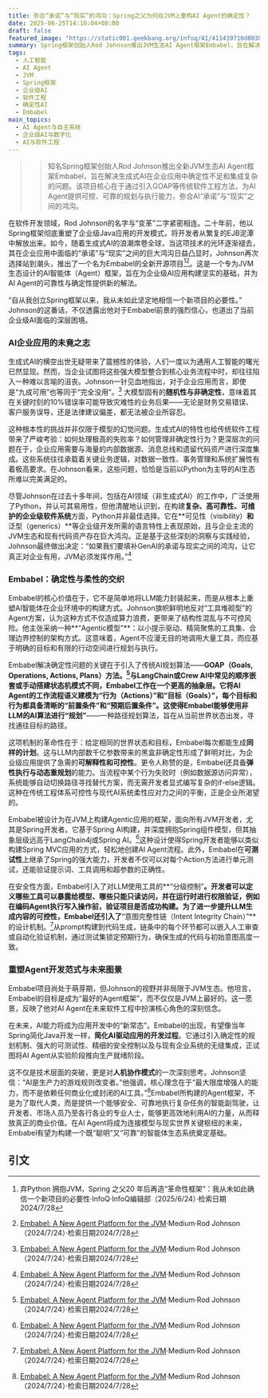 ```yaml
---
title: 弥合“承诺”与“现实”的鸿沟：Spring之父为何在JVM上重构AI Agent的确定性？
date: 2025-06-25T14:10:04+08:00
draft: false
featured_image: "https://static001.geekbang.org/infoq/41/411439710d8030f966b36b5689ab7ca4.jpeg"
summary: Spring框架创始人Rod Johnson推出JVM生态AI Agent框架Embabel，旨在解决生成式AI在企业应用中缺乏确定性、难以集成的核心挑战。Embabel通过引入传统GOAP规划算法、动态重规划、分级控制等机制，致力于为AI Agent提供高度可控且可靠的生产级能力，从而弥合AI技术在企业落地中的“承诺”与“现实”之间的鸿沟。该项目强调增强人类能力，并有望重塑AI Agent开发范式。
tags: 
  - 人工智能
  - AI Agent
  - JVM
  - Spring框架
  - 企业级AI
  - 软件工程
  - 确定性AI
  - Embabel
main_topics: 
  - AI Agent与自主系统
  - 企业级AI与数字化
  - AI与软件工程
---
```


> > 知名Spring框架创始人Rod Johnson推出全新JVM生态AI Agent框架Embabel，旨在解决生成式AI在企业应用中确定性不足和集成复杂的问题。该项目核心在于通过引入GOAP等传统软件工程方法，为AI Agent提供可控、可靠的规划与执行能力，弥合AI“承诺”与“现实”之间的鸿沟。

在软件开发领域，Rod Johnson的名字与“变革”二字紧密相连。二十年前，他以Spring框架彻底重塑了企业级Java应用的开发模式，将开发者从繁复的EJB泥潭中解放出来。如今，随着生成式AI的浪潮席卷全球，当这项技术的光环逐渐褪去，其在企业应用中面临的“承诺”与“现实”之间的巨大鸿沟日益凸显时，Johnson再次选择站到潮头，推出了一个名为Embabel的全新开源项目[^1][^2]。这是一个专为JVM生态设计的AI智能体（Agent）框架，旨在为企业级AI应用构建坚实的基础，并为AI Agent的可靠性与确定性提供新的解法。

“自从我创立Spring框架以来，我从未如此坚定地相信一个新项目的必要性。” Johnson的这番话，不仅透露出他对于Embabel前景的强烈信心，也道出了当前企业级AI面临的深层困境。

### AI企业应用的未竟之志

生成式AI的横空出世无疑带来了震撼性的体验，人们一度以为通用人工智能的曙光已然显现。然而，当企业试图将这些强大模型整合到核心业务流程中时，却往往陷入一种难以言喻的沮丧。Johnson一针见血地指出，对于企业应用而言，即使是“九成可用”也等同于“完全没用”。[^2] 大模型固有的**随机性与非确定性**，意味着其在关键时刻的10%错误率可能导致灾难性的业务后果——无论是财务交易错误、客户服务误导，还是法律建议偏差，都无法被企业所容忍。

这种根本性的挑战并非仅限于模型的幻觉问题。生成式AI的特性也给传统软件工程带来了严峻考验：如何处理极高的失败率？如何管理非确定性行为？更深层次的问题在于，企业应用需要与海量的内部数据源、消息总线和遗留代码资产进行深度集成。这些系统往往承载着关键业务逻辑，对数据一致性、事务管理和系统扩展性有着极高要求。在Johnson看来，这些问题，恰恰是当前以Python为主导的AI生态所难以完美满足的。

尽管Johnson在过去十多年间，包括在AI领域（非生成式AI）的工作中，广泛使用了Python，并认可其易用性，但他清醒地认识到，在构建**复杂、高可靠性、可维护的企业级软件系统**方面，Python并非最佳选择。它在**可见性（visibility）**和**泛型（generics）**等企业级开发所需的语言特性上表现原始，且与企业主流的JVM生态和现有代码资产存在巨大鸿沟。正是基于这些深刻的洞察与实践经验，Johnson最终做出决定：“如果我们要填补GenAI的承诺与现实之间的鸿沟，让它真正对企业有用，JVM必须发挥作用。”[^2]

### Embabel：确定性与柔性的交织

Embabel的核心价值在于，它不是简单地将LLM能力封装起来，而是从根本上重塑AI智能体在企业环境中的构建方式。Johnson旗帜鲜明地反对“工具堆砌型”的Agent方案，认为这种方式不仅造成算力浪费，更带来了结构性混乱与不可控风险。他主张采纳一种**“Agentic模型”**：以小提示驱动、精简聚焦的工具集、合理边界控制的架构方式。这意味着，Agent不应漫无目的地调用大量工具，而应基于明确的目标和有限的行动空间进行规划与执行。

Embabel解决确定性问题的关键在于引入了传统AI规划算法——**GOAP（Goals, Operations, Actions, Plans）**方法。[^2]与LangChain或Crew AI中常见的顺序嵌套或手动搭建状态机模式不同，Embabel工作在一个更高的抽象层。它将AI Agent的工作流程语义建模为“行为（Actions）”和“目标（Goals）”，每个目标和行为都具备清晰的“前置条件”和“预期后置条件”。这使得Embabel能够使用非LLM的AI算法进行**“规划”**——一种路径规划算法，旨在从当前世界状态出发，寻找通往目标的路径。

这项机制的革命性在于：给定相同的世界状态和目标，Embabel每次都能生成**同样的计划**。这与LLM内部数千亿参数带来的黑盒非确定性形成了鲜明对比，为企业级应用提供了急需的**可解释性和可控性**。更令人称赞的是，Embabel还具备**弹性执行与动态重规划**的能力。当流程中某个行为失败时（例如数据源访问异常），系统能够自动切换路径寻找替代方案，而无需开发者显式编写复杂的if-else逻辑。这种在传统工程体系可控性与现代AI系统柔性应对力之间的平衡，正是企业所渴望的。

Embabel被设计为在JVM上构建Agentic应用的框架，面向所有JVM开发者，尤其是Spring开发者。它基于Spring AI构建，并深度拥抱Spring组件模型，但其抽象层级远高于LangChain4j或Spring AI。[^2]这种设计使得Spring开发者能够以类似构建Spring MVC应用的方式，轻松地创建AI Agent流程。此外，Embabel在**可测试性**上继承了Spring的强大能力，开发者不仅可以对每个Action方法进行单元测试，还能验证提示词、工具调用和超参数的正确性。

在安全性方面，Embabel引入了对LLM使用工具的**“分级控制”**。开发者可以定义哪些工具可以暴露给模型、哪些只能只读访问，并在运行时进行权限验证，例如在编码Agent执行写入操作前，验证项目是否成功构建。为了进一步提升LLM生成内容的可控性，Embabel还引入了**“意图完整性链（Intent Integrity Chain）”**的设计机制。[^2]从prompt构建到代码生成，链条中的每个环节都可以嵌入人工审查或自动化验证机制，通过测试集锁定预期行为，确保生成的代码与初始意图高度一致。

### 重塑Agent开发范式与未来图景

Embabel项目尚处于萌芽期，但Johnson的视野并非局限于JVM生态。他坦言，Embabel的目标是成为“最好的Agent框架”，而不仅仅是JVM上最好的。这一愿景，反映了他对AI Agent在未来软件工程中扮演核心角色的深刻信念。

在未来，AI能力将成为应用开发中的“新常态”。Embabel的出现，有望像当年Spring简化Java开发一样，**简化AI驱动应用的开发过程**。它通过引入确定性的规划机制、强大的可测试性、精细的安全控制以及与现有企业系统的无缝集成，正试图将AI Agent从实验阶段推向生产就绪阶段。

这不仅是技术层面的突破，更是对**人机协作模式**的一次深刻思考。Johnson坚信：“AI是生产力的游戏规则改变者。”他强调，核心理念在于“最大限度增强人的能力，而不是依赖任何商业化或封闭的AI工具。”[^2]Embabel所构建的Agent框架，不是为了取代人类，而是提供一个能够安全、可靠地执行复杂任务的智能副驾驶，让开发者、市场人员乃至各行各业的专业人士，能够更高效地利用AI的力量，从而释放真正的商业价值。在AI Agent将成为连接模型与现实世界关键枢纽的未来，Embabel有望为构建一个既“聪明”又“可靠”的智能体生态系统奠定基础。

## 引文
[^1]: 弃Python 拥抱JVM，Spring 之父20 年后再造“革命性框架”：我从未如此确信一个新项目的必要性·InfoQ·InfoQ编辑部（2025/6/24）·检索日期2024/7/28
[^2]: [Embabel: A New Agent Platform for the JVM](https://medium.com/@springrod/embabel-a-new-agent-platform-for-the-jvm-1c83402e0014)·Medium·Rod Johnson（2024/7/24）·检索日期2024/7/28
[^3]: [Meet Embabel, a Framework for Building AI Agents with Java](https://thenewstack.io/meet-embabel-a-framework-for-building-ai-agents-with-java/)·The New Stack·Alex Handy（2024/7/24）·检索日期2024/7/28
[^4]: [Introducing Embabel, an AI Agent Framework for Enterprise Applications](https://www.infoq.com/news/2025/06/introducing-embabel-ai-agent/)·InfoQ·Eric Sin（2025/6/24）·检索日期2024/7/28
[^5]: [Embabel – Rod Johnson at Voxxed Days Microservices 2024](https://www.youtube.com/watch?v=3Qtc0yQTsyw&list=PLqcGn3yCaveQN33xDe2goHlQrUE1TuHlF&index=1)·YouTube·Voxxed Days（2024/5/30）·检索日期2024/7/28
